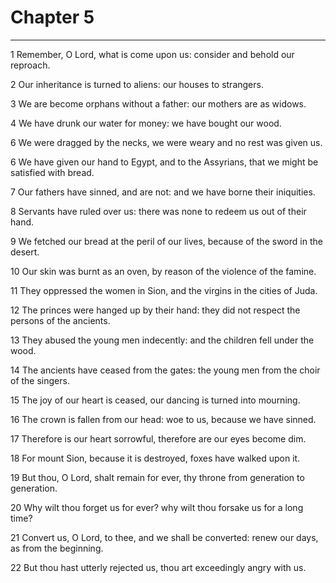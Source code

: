 # Chapter 5

***

1 Remember, O Lord, what is come upon us: consider and behold our reproach.

2 Our inheritance is turned to aliens: our houses to strangers.

3 We are become orphans without a father: our mothers are as widows.

4 We have drunk our water for money: we have bought our wood.

6 We were dragged by the necks, we were weary and no rest was given us.

6 We have given our hand to Egypt, and to the Assyrians, that we might be satisfied with bread.

7 Our fathers have sinned, and are not: and we have borne their iniquities.

8 Servants have ruled over us: there was none to redeem us out of their hand.

9 We fetched our bread at the peril of our lives, because of the sword in the desert.

10 Our skin was burnt as an oven, by reason of the violence of the famine.

11 They oppressed the women in Sion, and the virgins in the cities of Juda.

12 The princes were hanged up by their hand: they did not respect the persons of the ancients.

13 They abused the young men indecently: and the children fell under the wood.

14 The ancients have ceased from the gates: the young men from the choir of the singers.

15 The joy of our heart is ceased, our dancing is turned into mourning.

16 The crown is fallen from our head: woe to us, because we have sinned.

17 Therefore is our heart sorrowful, therefore are our eyes become dim.

18 For mount Sion, because it is destroyed, foxes have walked upon it.

19 But thou, O Lord, shalt remain for ever, thy throne from generation to generation.

20 Why wilt thou forget us for ever? why wilt thou forsake us for a long time?

21 Convert us, O Lord, to thee, and we shall be converted: renew our days, as from the beginning.

22 But thou hast utterly rejected us, thou art exceedingly angry with us.

